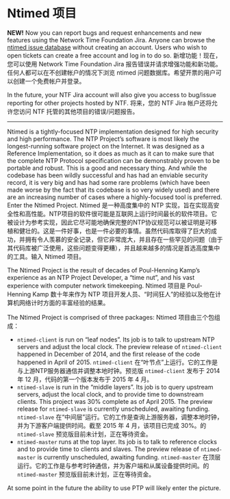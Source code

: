 # Ntimed 项目

**NEW!** Now you can report bugs and request enhancements and new features using the Network Time Foundation Jira. Anyone can browse the [ntimed issue database](https://jira.ntfo.org/projects/NTIM/issues) without creating an account. Users who wish to open tickets can create a free account and log in to do so.
新增功能！现在，您可以使用 Network Time Foundation Jira 报告错误并请求增强功能和新功能。任何人都可以在不创建帐户的情况下浏览 ntimed 问题数据库。希望开票的用户可以创建一个免费帐户并登录。

In the future, your NTF Jira account will also give you access to bug/issue reporting for other projects hosted by NTF.
将来，您的 NTF Jira 帐户还将允许您访问 NTF 托管的其他项目的错误/问题报告。

------

Ntimed is a tightly-focused NTP implementation designed for high security and  high performance. The NTP Project’s software is most likely the longest-running software project on the Internet. It was designed as a  Reference Implementation, so it does as much as it can to make sure that the complete NTP Protocol specification can be demonstrably proven to be  portable and robust. This is a good and necessary thing. And while the  codebase has been wildly successful and has had an enviable security record, it  is very big and has had some rare problems (which have been made worse  by the fact that its codebase is so very widely used) and there are an  increasing number of cases where a highly-focused tool is preferred.  Enter the Ntimed Project.
Ntimed 是一种高度集中的 NTP  实现，旨在实现高安全性和高性能。NTP项目的软件很可能是互联网上运行时间最长的软件项目。它被设计为参考实现，因此它尽可能地确保完整的NTP协议规范可以被证明是可移植和健壮的。这是一件好事，也是一件必要的事情。虽然代码库取得了巨大的成功，并拥有令人羡慕的安全记录，但它非常庞大，并且存在一些罕见的问题（由于其代码库被广泛使用，这些问题变得更糟），并且越来越多的情况是首选高度集中的工具。输入 Ntimed 项目。

The Ntimed Project is the result of decades of Poul-Henning Kamp’s  experience as an NTP Project Developer, a “time nut”, and his vast  experience with computer network timekeeping.
Ntimed 项目是 Poul-Henning Kamp 数十年来作为 NTP 项目开发人员、“时间狂人”的经验以及他在计算机网络计时方面的丰富经验的结果。

The Ntimed Project is comprised of three packages:
Ntimed 项目由三个包组成：

- `ntimed-client` is run on “leaf nodes”. Its job is to talk to upstream NTP servers and adjust the local clock. The preview release of `ntimed-client` happened in December of 2014, and the first release of the code happened in April of 2015.
   `ntimed-client` 在“叶节点”上运行。它的工作是与上游NTP服务器通信并调整本地时钟。预览版 `ntimed-client` 发布于 2014 年 12 月，代码的第一个版本发布于 2015 年 4 月。
- `ntimed-slave` is run in the “middle layers”. Its job is to query upstream servers, adjust the local clock, and to provide time to downstream clients. This project was 30% complete as of April 2015. The preview release for `ntimed-slave` is currently unscheduled, awaiting funding.
   `ntimed-slave` 在“中间层”运行。它的工作是查询上游服务器，调整本地时钟，并为下游客户端提供时间。截至 2015 年 4 月，该项目已完成 30%。的 `ntimed-slave` 预览版目前未计划，正在等待资金。
- `ntimed-master` runs at the top layer. Its job is to talk to reference clocks and to provide time to clients and slaves. The preview release of `ntimed-master` is currently unscheduled, awaiting funding.
   `ntimed-master` 在顶层运行。它的工作是与参考时钟通信，并为客户端和从属设备提供时间。的 `ntimed-master` 预览版目前未计划，正在等待资金。

At some point in the future the ability to use PTP will likely enter the picture.